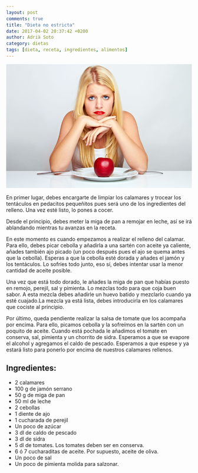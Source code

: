 ```yaml
---
layout: post
comments: true
title: "Dieta no estricta"
date: 2017-04-02 20:37:42 +0200
author: Adrià Soto
category: dietas
tags: [dieta, receta, ingredientes, alimentos]
---
```

![Dieta no estricta](/img/dieta-no-estricta.jpg)

En primer lugar, debes encargarte de limpiar los calamares y trocear los tentáculos 
en pedacitos pequeñitos pues será uno de los ingredientes del relleno. Una vez esté 
listo, lo pones a cocer.

Desde el principio, debes meter la miga de pan a remojar en leche, así se irá ablandando 
mientras tu avanzas en la receta.

<!--excerpt-->

En este momento es cuando empezamos a realizar el relleno del calamar. Para ello, debes 
picar cebolla y añadirla a una sartén con aceite ya caliente, añades también ajo picado 
(un poco después pues el ajo se quema antes que la cebolla). Esperas a que la cebolla 
esté dorada y añades el jamón y los tentáculos. Lo sofríes todo junto, eso sí, debes 
intentar usar la menor cantidad de aceite posible.

Una vez que está todo dorado, le añades la miga de pan que habías puesto en remojo, 
perejil, sal y pimienta. Lo mezclas todo para que coja buen sabor. A esta mezcla debes 
añadirle un huevo batido y mezclarlo cuando ya esté cuajado.La mezcla ya está lista, 
debes introducirla en los calamares que cociste al principio.

Por último, queda pendiente realizar la salsa de tomate que los acompaña por encima. 
Para ello, picamos cebolla y la sofreímos en la sartén con un poquito de aceite. Cuando 
está pochada le añadimos el tomate en conserva, sal, pimienta y un chorrito de sidra. 
Esperamos a que se evapore el alcohol y agregamos el caldo de pescado. Esperamos a que 
espese y ya estará listo para ponerlo por encima de nuestros calamares rellenos.

## Ingredientes:

* 2 calamares
* 100 g de jamón serrano
* 50 g de miga de pan
* 50 ml de leche
* 2 cebollas
* 1 diente de ajo
* 1 cucharada de perejil
* Un poco de azúcar
* 3 dl de caldo de pescado
* 3 dl de sidra
* 5 dl de tomates. Los tomates deben ser en conserva.
* 6 ó 7 cucharaditas de aceite. Por supuesto, aceite de oliva.
* Un poco de sal
* Un poco de pimienta molida para salzonar.

